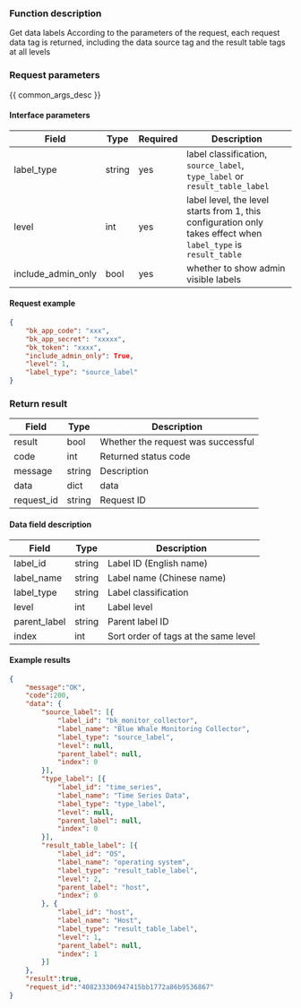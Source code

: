 

### Function description

Get data labels
According to the parameters of the request, each request data tag is returned, including the data source tag and the result table tags at all levels

### Request parameters

{{ common_args_desc }}

#### Interface parameters

| Field | Type | Required | Description |
| -------------- | ------ | ---- | ----------- |
| label_type | string | yes | label classification, `source_label`, `type_label` or `result_table_label` |
| level | int | yes | label level, the level starts from 1, this configuration only takes effect when `label_type` is `result_table` |
| include_admin_only | bool | yes | whether to show admin visible labels |


#### Request example

```json
{
    "bk_app_code": "xxx",
    "bk_app_secret": "xxxxx",
    "bk_token": "xxxx",
    "include_admin_only": True,
    "level": 1,
    "label_type": "source_label"
}
```

### Return result

| Field | Type | Description |
| ---------- | ------ | ------------ |
| result | bool | Whether the request was successful |
| code | int | Returned status code |
| message | string | Description |
| data | dict | data |
| request_id | string | Request ID |

#### Data field description

| Field | Type | Description |
| ------------------- | ------ | -------- |
| label_id | string | Label ID (English name)
| label_name | string | Label name (Chinese name) |
| label_type | string | Label classification |
| level | int | Label level |
| parent_label | string | Parent label ID |
| index | int | Sort order of tags at the same level |


#### Example results

```json
{
    "message":"OK",
    "code":200,
    "data": {
        "source_label": [{
            "label_id": "bk_monitor_collector",
            "label_name": "Blue Whale Monitoring Collector",
            "label_type": "source_label",
            "level": null,
            "parent_label": null,
            "index": 0
        }],
        "type_label": [{
            "label_id": "time_series",
            "label_name": "Time Series Data",
            "label_type": "type_label",
            "level": null,
            "parent_label": null,
            "index": 0
        }],
        "result_table_label": [{
            "label_id": "OS",
            "label_name": "operating system",
            "label_type": "result_table_label",
            "level": 2,
            "parent_label": "host",
            "index": 0
        }, {
            "label_id": "host",
            "label_name": "Host",
            "label_type": "result_table_label",
            "level": 1,
            "parent_label": null,
            "index": 1
        }]
    },
    "result":true,
    "request_id":"408233306947415bb1772a86b9536867"
}
```
